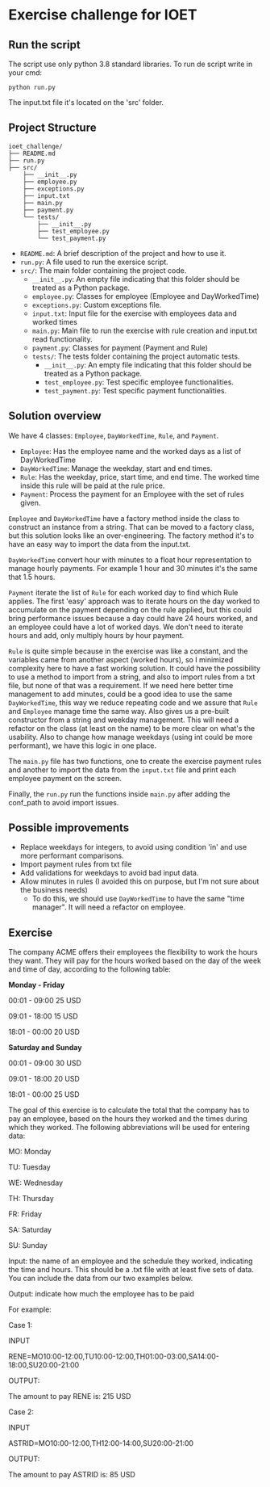 # Exercise challenge for IOET
## Run the script
The script use only python 3.8 standard libraries.
To run de script write in your cmd:
```
python run.py
```

The input.txt file it's located on the 'src' folder.

## Project Structure
```
ioet_challenge/
├── README.md
├── run.py
├── src/
    ├── __init__.py
    ├── employee.py
    ├── exceptions.py
    ├── input.txt
    ├── main.py
    ├── payment.py
    └── tests/
        ├── __init__.py
        ├── test_employee.py
        └── test_payment.py
```
- `README.md`: A brief description of the project and how to use it.
- `run.py`: A file used to run the exersice script.
- `src/`: The main folder containing the project code.
  - `__init__.py`: An empty file indicating that this folder should be treated as a Python package.
  - `employee.py`: Classes for employee (Employee and DayWorkedTime)
  - `exceptions.py`: Custom exceptions file.
  - `input.txt`: Input file for the exercise with employees data and worked times
  - `main.py`: Main file to run the exercise with rule creation and input.txt read functionality.
  - `payment.py`: Classes for payment (Payment and Rule)
  - `tests/`: The tests folder containing the project automatic tests.
    - `__init__.py`: An empty file indicating that this folder should be treated as a Python package.
    - `test_employee.py`: Test specific employee functionalities.
    - `test_payment.py`: Test specific payment functionalities.

## Solution overview
We have 4 classes: `Employee`, `DayWorkedTime`, `Rule`, and `Payment`.
- `Employee`: Has the employee name and the worked days as a list of DayWorkedTime
- `DayWorkedTime`: Manage the weekday, start and end times.
- `Rule`: Has the weekday, price, start time, and end time. The worked time inside this rule will be paid at the rule price.
- `Payment`: Process the payment for an Employee with the set of rules given.

`Employee` and `DayWorkedTime` have a factory method inside the class to construct an instance from a string. That can be moved to a factory class, but this solution looks like an over-engineering.
The factory method it's to have an easy way to import the data from the input.txt.

`DayWorkedTime` convert hour with minutes to a float hour representation to manage hourly payments. For example 1 hour and 30 minutes it's the same that 1.5 hours.

`Payment` iterate the list of `Rule` for each worked day to find which Rule applies.
The first 'easy' approach was to iterate hours on the day worked to accumulate on the payment depending on the rule applied, but this could bring performance issues because a day could have 24 hours worked, and an employee could have a lot of worked days. We don't need to iterate hours and add, only multiply hours by hour payment.

`Rule` is quite simple because in the exercise was like a constant, and the variables came from another aspect (worked hours), so I minimized complexity here to have a fast working solution. It could have the possibility to use a method to import from a string, and also to import rules from a txt file, but none of that was a requirement. If we need here better time management to add minutes, could be a good idea to use the same `DayWorkedTime`, this way we reduce repeating code and we assure that `Rule` and `Employee` manage time the same way. Also gives us a pre-built constructor from a string and weekday management. This will need a refactor on the class (at least on the name) to be more clear on what's the usability. Also to change how manage weekdays (using int could be more performant), we have this logic in one place.

The `main.py` file has two functions, one to create the exercise payment rules and another to import the data from the `input.txt` file and print each employee payment on the screen.

Finally, the `run.py` run the functions inside `main.py` after adding the conf_path to avoid import issues.

## Possible improvements
 - Replace weekdays for integers, to avoid using condition 'in' and use more performant comparisons.
 - Import payment rules from txt file
 - Add validations for weekdays to avoid bad input data.
 - Allow minutes in rules (I avoided this on purpose, but I'm not sure about the business needs)
   - To do this, we should use `DayWorkedTime` to have the same "time manager". It will need a refactor on employee.

## Exercise

The company ACME offers their employees the flexibility to work the hours they want. They will pay for the hours worked based on the day of the week and time of day, according to the following table:

**Monday - Friday**

00:01 - 09:00 25 USD

09:01 - 18:00 15 USD

18:01 - 00:00 20 USD

**Saturday and Sunday**

00:01 - 09:00 30 USD

09:01 - 18:00 20 USD

18:01 - 00:00 25 USD

The goal of this exercise is to calculate the total that the company has to pay an employee, based on the hours they worked and the times during which they worked. The following abbreviations will be used for entering data:

MO: Monday

TU: Tuesday

WE: Wednesday

TH: Thursday

FR: Friday

SA: Saturday

SU: Sunday

Input: the name of an employee and the schedule they worked, indicating the time and hours. This should be a .txt file with at least five sets of data. You can include the data from our two examples below.

Output: indicate how much the employee has to be paid

For example:

Case 1:

INPUT

RENE=MO10:00-12:00,TU10:00-12:00,TH01:00-03:00,SA14:00-18:00,SU20:00-21:00

OUTPUT:

The amount to pay RENE is: 215 USD

Case 2:

INPUT

ASTRID=MO10:00-12:00,TH12:00-14:00,SU20:00-21:00

OUTPUT:

The amount to pay ASTRID is: 85 USD